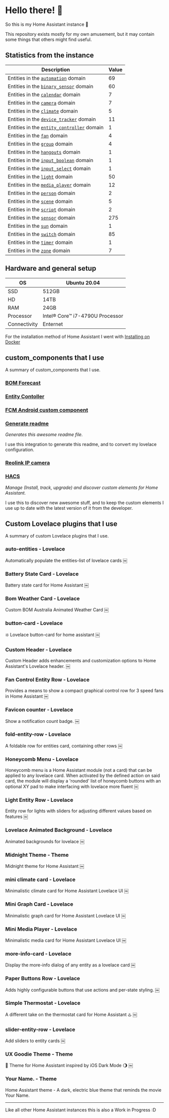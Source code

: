 # Hello there! 👋

So this is my Home Assistant instance 🎉

This repository exists mostly for my own amusement, but it may contain some things that others might find useful.

## Statistics from the instance

Description | Value
-- | --
Entities in the [`automation`](https://www.home-assistant.io/components/automation) domain | 69
Entities in the [`binary_sensor`](https://www.home-assistant.io/components/binary_sensor) domain | 60
Entities in the [`calendar`](https://www.home-assistant.io/components/calendar) domain | 7
Entities in the [`camera`](https://www.home-assistant.io/components/camera) domain | 7
Entities in the [`climate`](https://www.home-assistant.io/components/climate) domain | 5
Entities in the [`device_tracker`](https://www.home-assistant.io/components/device_tracker) domain | 11
Entities in the [`entity_controller`](https://www.home-assistant.io/components/entity_controller) domain | 1
Entities in the [`fan`](https://www.home-assistant.io/components/fan) domain | 4
Entities in the [`group`](https://www.home-assistant.io/components/group) domain | 4
Entities in the [`hangouts`](https://www.home-assistant.io/components/hangouts) domain | 1
Entities in the [`input_boolean`](https://www.home-assistant.io/components/input_boolean) domain | 1
Entities in the [`input_select`](https://www.home-assistant.io/components/input_select) domain | 1
Entities in the [`light`](https://www.home-assistant.io/components/light) domain | 50
Entities in the [`media_player`](https://www.home-assistant.io/components/media_player) domain | 12
Entities in the [`person`](https://www.home-assistant.io/components/person) domain | 2
Entities in the [`scene`](https://www.home-assistant.io/components/scene) domain | 5
Entities in the [`script`](https://www.home-assistant.io/components/script) domain | 2
Entities in the [`sensor`](https://www.home-assistant.io/components/sensor) domain | 275
Entities in the [`sun`](https://www.home-assistant.io/components/sun) domain | 1
Entities in the [`switch`](https://www.home-assistant.io/components/switch) domain | 85
Entities in the [`timer`](https://www.home-assistant.io/components/timer) domain | 1
Entities in the [`zone`](https://www.home-assistant.io/components/zone) domain | 7

## Hardware and general setup

OS | Ubuntu 20.04
-- | --
SSD | 512GB
HD  | 14TB
RAM | 24GB
Processor | Intel® Core™ i7-4790U Processor
Connectivity | Enternet

For the installation method of Home Assistant I went with [Installing on Docker](https://www.home-assistant.io/docs/installation/docker/)

## custom_components that I use

A summary of custom_components that I use.

### [BOM Forecast](https://github.com/davidfw1960/bom_forecast)

### [Entity Contoller](https://github.com/danobot/entity-controller/blob/master/README.md)

### [FCM Android custom component](https://github.com/Crewski/HANotify)

### [Generate readme](https://github.com/custom-components/readme)

_Generates this awesome readme file._

I use this integration to generate this readme, and to convert my lovelace configuration.

### [Reolink IP camera](https://www.example.com)

### [HACS](https://hacs.xyz/docs/configuration/start)

_Manage (Install, track, upgrade) and discover custom elements for Home Assistant._

I use this to discover new awesome stuff, and to keep the custom elements I use up to date with the latest version of it from the developer.


## Custom Lovelace plugins that I use
A summary of custom Lovelace plugins that I use.

### auto-entities - Lovelace
Automatically populate the entities-list of lovelace cards
￼
### Battery State Card - Lovelace
Battery state card for Home Assistant
￼
### Bom Weather Card - Lovelace
Custom BOM Australia Animated Weather Card
￼
### button-card - Lovelace
❇️ Lovelace button-card for home assistant
￼
### Custom Header - Lovelace
Custom Header adds enhancements and customization options to Home Assistant's Lovelace header.
￼
### Fan Control Entity Row - Lovelace
Provides a means to show a compact graphical control row for 3 speed fans in Home Assistant
￼
### Favicon counter - Lovelace
Show a notification count badge.
￼
### fold-entity-row - Lovelace
A foldable row for entities card, containing other rows
￼
### Honeycomb Menu - Lovelace
Honeycomb menu is a Home Assistant module (not a card) that can be applied to any lovelace card. When activated by the defined action on said card, the module will display a 'rounded' list of honeycomb buttons with an optional XY pad to make interfacing with lovelace more fluent
￼
### Light Entity Row - Lovelace
Entity row for lights with sliders for adjusting different values based on features
￼
### Lovelace Animated Background - Lovelace
Animated backgrounds for lovelace
￼
### Midnight Theme - Theme
Midnight theme for Home Assistant
￼
### mini climate card - Lovelace
Minimalistic climate card for Home Assistant Lovelace UI
￼
### Mini Graph Card - Lovelace
Minimalistic graph card for Home Assistant Lovelace UI
￼
### Mini Media Player - Lovelace
Minimalistic media card for Home Assistant Lovelace UI
￼
### more-info-card - Lovelace
Display the more-info dialog of any entity as a lovelace card
￼
### Paper Buttons Row - Lovelace
Adds highly configurable buttons that use actions and per-state styling.
￼
### Simple Thermostat - Lovelace
A different take on the thermostat card for Home Assistant ♨️
￼
### slider-entity-row - Lovelace
Add sliders to entity cards
￼
### UX Goodie Theme - Theme
🎨 Theme for Home Assistant inspired by iOS Dark Mode 🌖
￼
### Your Name. - Theme
Home Assistant theme - A dark, electric blue theme that reminds the movie Your Name.

***

Like all other Home Assistant instances this is also a Work in Progress :D